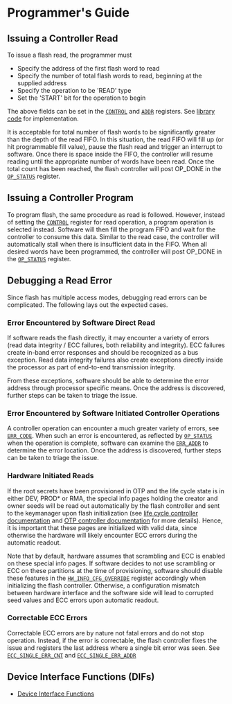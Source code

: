 # Programmer's Guide

## Issuing a Controller Read

To issue a flash read, the programmer must
*  Specify the address of the first flash word to read
*  Specify the number of total flash words to read, beginning at the supplied address
*  Specify the operation to be 'READ' type
*  Set the 'START' bit for the operation to begin

The above fields can be set in the [`CONTROL`](registers.md#control) and [`ADDR`](registers.md#addr) registers.
See [library code](https://github.com/lowRISC/opentitan/blob/master/sw/device/lib/dif/dif_flash_ctrl.c) for implementation.

It is acceptable for total number of flash words to be significantly greater than the depth of the read FIFO.
In this situation, the read FIFO will fill up (or hit programmable fill value), pause the flash read and trigger an interrupt to software.
Once there is space inside the FIFO, the controller will resume reading until the appropriate number of words have been read.
Once the total count has been reached, the flash controller will post OP_DONE in the [`OP_STATUS`](registers.md#op_status) register.

## Issuing a Controller Program

To program flash, the same procedure as read is followed.
However, instead of setting the [`CONTROL`](registers.md#control) register for read operation, a program operation is selected instead.
Software will then fill the program FIFO and wait for the controller to consume this data.
Similar to the read case, the controller will automatically stall when there is insufficient data in the FIFO.
When all desired words have been programmed, the controller will post OP_DONE in the [`OP_STATUS`](registers.md#op_status) register.

## Debugging a Read Error
Since flash has multiple access modes, debugging read errors can be complicated.
The following lays out the expected cases.

### Error Encountered by Software Direct Read
If software reads the flash directly, it may encounter a variety of errors (read data integrity / ECC failures, both reliability and integrity).
ECC failures create in-band error responses and should be recognized as a bus exception.
Read data integrity failures also create exceptions directly inside the processor as part of end-to-end transmission integrity.

From these exceptions, software should be able to determine the error address through processor specific means.
Once the address is discovered, further steps can be taken to triage the issue.

### Error Encountered by Software Initiated Controller Operations
A controller operation can encounter a much greater variety of errors, see [`ERR_CODE`](registers.md#err_code).
When such an error is encountered, as reflected by [`OP_STATUS`](registers.md#op_status) when the operation is complete, software can examine the [`ERR_ADDR`](registers.md#err_addr) to determine the error location.
Once the address is discovered, further steps can be taken to triage the issue.

### Hardware Initiated Reads

If the root secrets have been provisioned in OTP and the life cycle state is in either DEV, PROD* or RMA, the special info pages holding the creator and owner seeds will be read out automatically by the flash controller and sent to the keymanager upon flash initialization (see [life cycle controller documentation](../../../../ip/lc_ctrl/doc/theory_of_operation.md#life-cycle-access-control-signals) and [OTP controller documentation](../../../../ip/otp_ctrl/doc/theory_of_operation.md#life-cycle-interfaces) for more details).
Hence, it is important that these pages are initialized with valid data, since otherwise the hardware will likely encounter ECC errors during the automatic readout.

Note that by default, hardware assumes that scrambling and ECC is enabled on these special info pages.
If software decides to not use scrambling or ECC on these partitions at the time of provisioning, software should disable these features in the [`HW_INFO_CFG_OVERRIDE`](registers.md#hw_info_cfg_override) register accordingly when initializing the flash controller.
Otherwise, a configuration mismatch between hardware interface and the software side will lead to corrupted seed values and ECC errors upon automatic readout.

### Correctable ECC Errors
Correctable ECC errors are by nature not fatal errors and do not stop operation.
Instead, if the error is correctable, the flash controller fixes the issue and registers the last address where a single bit error was seen.
See [`ECC_SINGLE_ERR_CNT`](registers.md#ecc_single_err_cnt) and [`ECC_SINGLE_ERR_ADDR`](registers.md#ecc_single_err_addr)

## Device Interface Functions (DIFs)

- [Device Interface Functions](../../../../../sw/device/lib/dif/dif_flash_ctrl.h)
